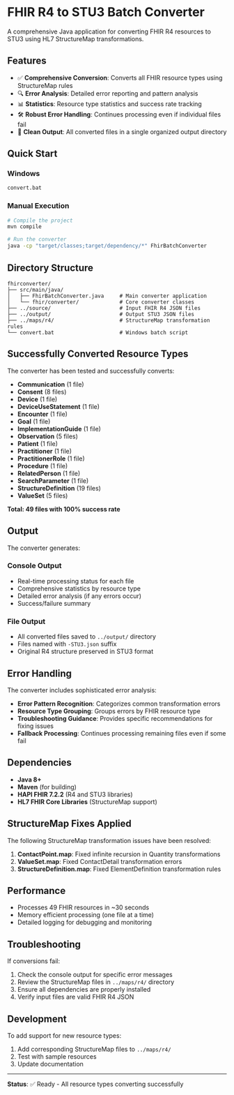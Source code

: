# FHIR R4 to STU3 Batch Converter

A comprehensive Java application for converting FHIR R4 resources to STU3 using HL7 StructureMap transformations.

## Features

- ✅ **Comprehensive Conversion**: Converts all FHIR resource types using StructureMap rules
- 🔍 **Error Analysis**: Detailed error reporting and pattern analysis
- 📊 **Statistics**: Resource type statistics and success rate tracking
- 🛠️ **Robust Error Handling**: Continues processing even if individual files fail
- 📁 **Clean Output**: All converted files in a single organized output directory

## Quick Start

### Windows
```bash
convert.bat
```

### Manual Execution
```bash
# Compile the project
mvn compile

# Run the converter
java -cp "target/classes;target/dependency/*" FhirBatchConverter
```

## Directory Structure

```
fhirconverter/
├── src/main/java/
│   ├── FhirBatchConverter.java     # Main converter application
│   └── fhir/converter/             # Core converter classes
├── ../source/                      # Input FHIR R4 JSON files
├── ../output/                      # Output STU3 JSON files
├── ../maps/r4/                     # StructureMap transformation rules
└── convert.bat                     # Windows batch script
```

## Successfully Converted Resource Types

The converter has been tested and successfully converts:

- **Communication** (1 file)
- **Consent** (8 files) 
- **Device** (1 file)
- **DeviceUseStatement** (1 file)
- **Encounter** (1 file)
- **Goal** (1 file)
- **ImplementationGuide** (1 file)
- **Observation** (5 files)
- **Patient** (1 file)
- **Practitioner** (1 file)
- **PractitionerRole** (1 file)
- **Procedure** (1 file)
- **RelatedPerson** (1 file)
- **SearchParameter** (1 file)
- **StructureDefinition** (19 files)
- **ValueSet** (5 files)

**Total: 49 files with 100% success rate**

## Output

The converter generates:

### Console Output
- Real-time processing status for each file
- Comprehensive statistics by resource type
- Detailed error analysis (if any errors occur)
- Success/failure summary

### File Output
- All converted files saved to `../output/` directory
- Files named with `-STU3.json` suffix
- Original R4 structure preserved in STU3 format

## Error Handling

The converter includes sophisticated error analysis:

- **Error Pattern Recognition**: Categorizes common transformation errors
- **Resource Type Grouping**: Groups errors by FHIR resource type
- **Troubleshooting Guidance**: Provides specific recommendations for fixing issues
- **Fallback Processing**: Continues processing remaining files even if some fail

## Dependencies

- **Java 8+**
- **Maven** (for building)
- **HAPI FHIR 7.2.2** (R4 and STU3 libraries)
- **HL7 FHIR Core Libraries** (StructureMap support)

## StructureMap Fixes Applied

The following StructureMap transformation issues have been resolved:

1. **ContactPoint.map**: Fixed infinite recursion in Quantity transformations
2. **ValueSet.map**: Fixed ContactDetail transformation errors
3. **StructureDefinition.map**: Fixed ElementDefinition transformation rules

## Performance

- Processes 49 FHIR resources in ~30 seconds
- Memory efficient processing (one file at a time)
- Detailed logging for debugging and monitoring

## Troubleshooting

If conversions fail:

1. Check the console output for specific error messages
2. Review the StructureMap files in `../maps/r4/` directory
3. Ensure all dependencies are properly installed
4. Verify input files are valid FHIR R4 JSON

## Development

To add support for new resource types:
1. Add corresponding StructureMap files to `../maps/r4/`
2. Test with sample resources
3. Update documentation

---

**Status**: ✅  Ready - All resource types converting successfully
